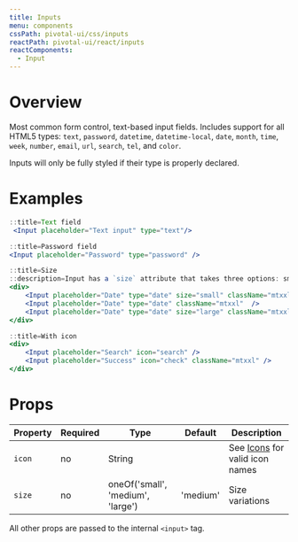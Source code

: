 ```yaml
---
title: Inputs
menu: components
cssPath: pivotal-ui/css/inputs
reactPath: pivotal-ui/react/inputs
reactComponents:
  - Input
---
```


# Overview

Most common form control, text-based input fields. Includes support for all HTML5 types: `text`, `password`, `datetime`, `datetime-local`, `date`, `month`, `time`, `week`, `number`, `email`, `url`, `search`, `tel`, and `color`.

Inputs will only be fully styled if their type is properly declared.

# Examples

```jsx harmony
::title=Text field
 <Input placeholder="Text input" type="text"/>
```

```jsx harmony
::title=Password field
<Input placeholder="Password" type="password" />
```

```jsx harmony
::title=Size
::description=Input has a `size` attribute that takes three options: small, medium (default), and large.
<div>
    <Input placeholder="Date" type="date" size="small" className="mtxxl"  />
    <Input placeholder="Date" type="date" className="mtxxl"  />
    <Input placeholder="Date" type="date" size="large" className="mtxxl"  />
</div>
```

```jsx harmony
::title=With icon
<div>
    <Input placeholder="Search" icon="search" />
    <Input placeholder="Success" icon="check" className="mtxxl" />
</div>
```

# Props

Property | Required | Type                              | Default  | Description
---------|----------|-----------------------------------|----------|------------
`icon`   | no       | String                            |          | See [Icons](/icons) for valid icon names
`size`   | no       | oneOf('small', 'medium', 'large') | 'medium' | Size variations

All other props are passed to the internal `<input>` tag.